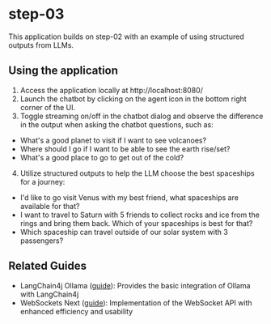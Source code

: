 # step-03

This application builds on step-02 with an example of using structured outputs from LLMs.

## Using the application

1. Access the application locally at http://localhost:8080/
2. Launch the chatbot by clicking on the agent icon in the bottom right corner of the UI.
3. Toggle streaming on/off in the chatbot dialog and observe the difference in the output when asking the chatbot questions, such as:
  - What's a good planet to visit if I want to see volcanoes?
  - Where should I go if I want to be able to see the earth rise/set?
  - What's a good place to go to get out of the cold?
4. Utilize structured outputs to help the LLM choose the best spaceships for a journey:
  -  I'd like to go visit Venus with my best friend, what spaceships are available for that?
  -  I want to travel to Saturn with 5 friends to collect rocks and ice from the rings and bring them back. Which of your spaceships is best for that?
  -  Which spaceship can travel outside of our solar system with 3 passengers?

## Related Guides

- LangChain4j Ollama ([guide](https://docs.quarkiverse.io/quarkus-langchain4j/dev/index.html)): Provides the basic integration of Ollama with LangChain4j
- WebSockets Next ([guide](https://quarkus.io/guides/websockets-next-reference)): Implementation of the WebSocket API with enhanced efficiency and usability
